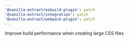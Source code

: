 ```yaml
---
'@vanilla-extract/esbuild-plugin': patch
'@vanilla-extract/integration': patch
'@vanilla-extract/webpack-plugin': patch
---
```


Improve build performance when creating large CSS files
